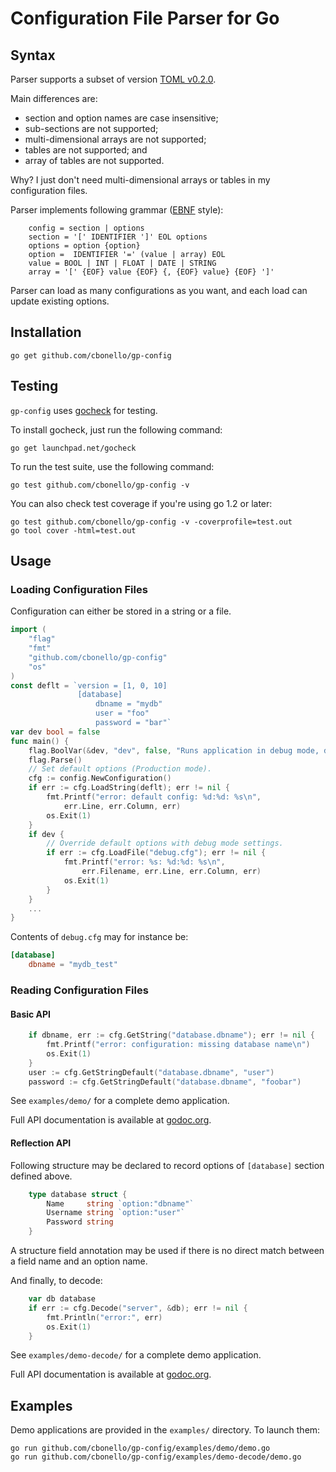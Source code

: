 # Configuration File Parser for Go

## Syntax

Parser supports a subset of version
[TOML v0.2.0](https://github.com/mojombo/toml/blob/master/versions/toml-v0.2.0.md).

Main differences are:

* section and option names are case insensitive;
* sub-sections are not supported;
* multi-dimensional arrays are not supported;
* tables are not supported; and
* array of tables are not supported.

Why? I just don't need multi-dimensional arrays or tables in my configuration files.

Parser implements following grammar ([EBNF](http://en.wikipedia.org/wiki/Extended_Backus%E2%80%93Naur_Form) style):

```
	config = section | options
	section = '[' IDENTIFIER ']' EOL options
	options = option {option}
	option =  IDENTIFIER '=' (value | array) EOL
	value = BOOL | INT | FLOAT | DATE | STRING
	array = '[' {EOF} value {EOF} {, {EOF} value} {EOF} ']'
```

Parser can load as many configurations as you want, and each load can update existing options.

## Installation

    go get github.com/cbonello/gp-config

## Testing

`gp-config` uses [gocheck](http://labix.org/gocheck) for testing.

To install gocheck, just run the following command:

	go get launchpad.net/gocheck

To run the test suite, use the following command:

	go test github.com/cbonello/gp-config -v

You can also check test coverage if you're using go 1.2 or later:

	go test github.com/cbonello/gp-config -v -coverprofile=test.out
	go tool cover -html=test.out

## Usage

### Loading Configuration Files

Configuration can either be stored in a string or a file.

```go
import (
	"flag"
	"fmt"
	"github.com/cbonello/gp-config"
	"os"
)
const deflt = `version = [1, 0, 10]
			   [database]
				   dbname = "mydb"
				   user = "foo"
				   password = "bar"`
var dev bool = false
func main() {
	flag.BoolVar(&dev, "dev", false, "Runs application in debug mode, default is production.")
	flag.Parse()
	// Set default options (Production mode).
	cfg := config.NewConfiguration()
	if err := cfg.LoadString(deflt); err != nil {
		fmt.Printf("error: default config: %d:%d: %s\n",
			err.Line, err.Column, err)
		os.Exit(1)
	}
	if dev {
		// Override default options with debug mode settings.
		if err := cfg.LoadFile("debug.cfg"); err != nil {
			fmt.Printf("error: %s: %d:%d: %s\n",
				err.Filename, err.Line, err.Column, err)
			os.Exit(1)
		}
	}
	...
}
```

Contents of `debug.cfg` may for instance be:

```toml
[database]
	dbname = "mydb_test"
```

### Reading Configuration Files

#### Basic API

```go
	if dbname, err := cfg.GetString("database.dbname"); err != nil {
		fmt.Printf("error: configuration: missing database name\n")
		os.Exit(1)
	}
	user := cfg.GetStringDefault("database.dbname", "user")
	password := cfg.GetStringDefault("database.dbname", "foobar")
```

See `examples/demo/` for a complete demo application.

Full API documentation is available at [godoc.org](http://godoc.org/github.com/cbonello/gp-config).

#### Reflection API

Following structure may be declared to record options of `[database]` section defined above.

```go
	type database struct {
		Name     string `option:"dbname"`
		Username string `option:"user"`
		Password string
	}
```

A structure field annotation may be used if there is no direct match between a field name and an option name.

And finally, to decode:

```go
	var db database
	if err := cfg.Decode("server", &db); err != nil {
		fmt.Println("error:", err)
		os.Exit(1)
	}
```

See `examples/demo-decode/` for a complete demo application.

Full API documentation is available at [godoc.org](http://godoc.org/github.com/cbonello/gp-config).

## Examples

Demo applications are provided in the `examples/` directory. To launch them:

    go run github.com/cbonello/gp-config/examples/demo/demo.go
    go run github.com/cbonello/gp-config/examples/demo-decode/demo.go
